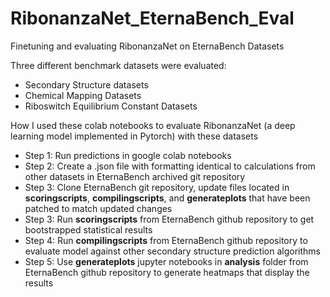 # RibonanzaNet_EternaBench_Eval
Finetuning and evaluating RibonanzaNet on EternaBench Datasets

Three different benchmark datasets were evaluated: 
* Secondary Structure datasets
* Chemical Mapping Datasets
* Riboswitch Equilibrium Constant Datasets

How I used these colab notebooks to evaluate RibonanzaNet (a deep learning model implemented in Pytorch) with these datasets
* Step 1: Run predictions in google colab notebooks
* Step 2: Create a .json file with formatting identical to calculations from other datasets in EternaBench archived git repository
* Step 3: Clone EternaBench git repository, update files located in **scoringscripts**, **compilingscripts**, and **generateplots** that have been patched to match updated changes
* Step 3: Run **scoringscripts** from EternaBench github repository to get bootstrapped statistical results
* Step 4: Run **compilingscripts** from EternaBench github repository to evaluate model against other secondary structure prediction algorithms
* Step 5: Use **generateplots** jupyter notebooks in **analysis** folder from EternaBench github repository to generate heatmaps that display the results

